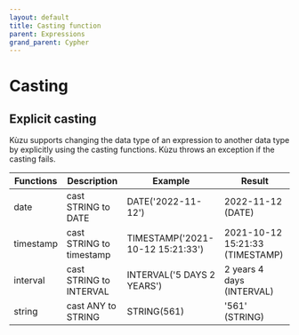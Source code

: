 ```yaml
---
layout: default
title: Casting function
parent: Expressions
grand_parent: Cypher
---
```


# Casting

## Explicit casting
Kùzu supports changing the data type of an expression to another data type 
by explicitly using the casting functions. Kùzu throws an exception if the casting fails.

| Functions | Description | Example | Result |
| ----------- | ----------- |  ----------- |  ----------- |
| date | cast STRING to DATE | DATE('2022-11-12') | 2022-11-12 (DATE) | 
| timestamp | cast STRING to timestamp | TIMESTAMP('2021-10-12 15:21:33') | 2021-10-12 15:21:33 (TIMESTAMP) |
| interval | cast STRING to INTERVAL | INTERVAL('5 DAYS 2 YEARS') | 2 years 4 days (INTERVAL) |
| string | cast ANY to STRING | STRING(561) | '561' (STRING) |
